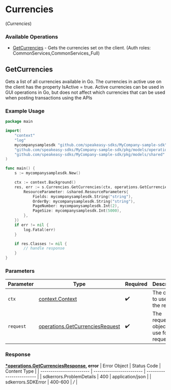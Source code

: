# Currencies
(*Currencies*)

### Available Operations

* [GetCurrencies](#getcurrencies) - Gets the currencies set on the client. (Auth roles: CommonServices,CommonServices_Full)

## GetCurrencies

Gets a list of all currencies available in Go.
The currencies in active use on the client has the property IsActive = true.
Active currencies can be used in GUI operations in Go, but does not affect which currencies that can be used when
posting transactions using the APIs

### Example Usage

```go
package main

import(
	"context"
	"log"
	mycompanysamplesdk "github.com/speakeasy-sdks/MyCompany-sample-sdk"
	"github.com/speakeasy-sdks/MyCompany-sample-sdk/pkg/models/operations"
	"github.com/speakeasy-sdks/MyCompany-sample-sdk/pkg/models/shared"
)

func main() {
    s := mycompanysamplesdk.New()

    ctx := context.Background()
    res, err := s.Currencies.GetCurrencies(ctx, operations.GetCurrenciesRequest{
        ResourceParameter: &shared.ResourceParameters{
            Fields: mycompanysamplesdk.String("string"),
            OrderBy: mycompanysamplesdk.String("string"),
            PageNumber: mycompanysamplesdk.Int(2),
            PageSize: mycompanysamplesdk.Int(5000),
        },
    })
    if err != nil {
        log.Fatal(err)
    }

    if res.Classes != nil {
        // handle response
    }
}
```

### Parameters

| Parameter                                                                              | Type                                                                                   | Required                                                                               | Description                                                                            |
| -------------------------------------------------------------------------------------- | -------------------------------------------------------------------------------------- | -------------------------------------------------------------------------------------- | -------------------------------------------------------------------------------------- |
| `ctx`                                                                                  | [context.Context](https://pkg.go.dev/context#Context)                                  | :heavy_check_mark:                                                                     | The context to use for the request.                                                    |
| `request`                                                                              | [operations.GetCurrenciesRequest](../../pkg/models/operations/getcurrenciesrequest.md) | :heavy_check_mark:                                                                     | The request object to use for the request.                                             |


### Response

**[*operations.GetCurrenciesResponse](../../pkg/models/operations/getcurrenciesresponse.md), error**
| Error Object             | Status Code              | Content Type             |
| ------------------------ | ------------------------ | ------------------------ |
| sdkerrors.ProblemDetails | 400                      | application/json         |
| sdkerrors.SDKError       | 400-600                  | */*                      |
